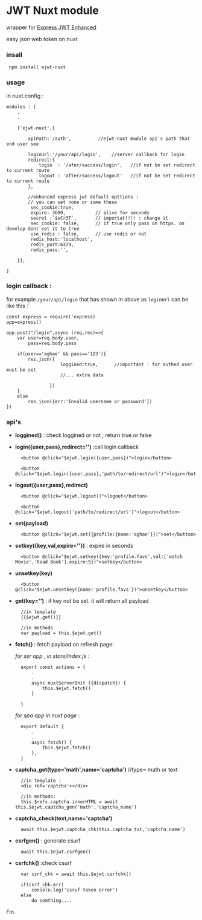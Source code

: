 # JWT Nuxt module  
wrapper for [Express JWT Enhanced](https://www.npmjs.com/package/express-jwt-enhanced)

easy json web token on nuxt

### insall
`  npm install ejwt-nuxt `

### usage
in nuxt.config :

    modules : [
        .
        .

        ['ejwt-nuxt',{

            apiPath:'/auth',          //ejwt-nuxt module api's path that end user see

            loginUrl:'/your/api/login',    //server callback for login
            redirect:{
                login  : '/afer/success/login',   //if not be set redirect to current route
                logout : 'after/success/logout'   //if not be set redirect to current route
            },

            //enhanced express jwt default opttions :
            // you can set none or some these
             sec_cookie:true,
             expire: 3600,           // alive for seconds
             secret :`$eCr3T`,       // importat!!!! : change it
             sec_cookie: false,      // if true only pass on https. on develop dont set it to true
             use_redis : false,      // use redis or not
             redis_host:'localhost',
             redis_port:6379,
             redis_pass:'',

        }],

    ]
    

### login callback :
for example  `/your/api/login` that has shown in above as `loginUrl` can be like this :`

    const express = require('express)
    app=express()

    app.post("/login",async (req,res)=>{
        var user=req.body.user,
            pass=req.body.pass
        
        if(user=='aghae' && pass=='123'){
            res.json({
                        loggined:true,      //important : for authed user must be set
                        //... extra data
                   
                    })
        }
        else
            res.json({err:'Invalid username or password'})
    })

### api's

* **loggined()** : check loggined or not ; return true or false

* **login({user,pass},redirect='')** :call login callback 
        
        <button @click="$ejwt.login({user,pass})">login</button>

        <button @click="$ejwt.login({user,pass},'path/to/redirect/url')">login</button>

* **logout({user,pass},redirect)**

        <button @click="$ejwt.logout()">logout</button>

        <button @click="$ejwt.logout('path/to/redirect/url')">logout</button>

* **set(payload)**

        <button @click="$ejwt.set({profile:{name:'aghae'}})">set</button>
    
* **setkey({key,val,expire=''})** : expire in seconds

        <button @click="$ejwt.setkey({key:'profile.favs',val:['watch Movie','Read Book'],expire:5})">setkey</button>

* **unsetkey(key)**
        
        <button @click="$ejwt.unsetkey({name:'profile.favs'})">unsetkey</button>
        
   
* **get(key='')**  : if key not be set. it will return all payload 
       
        //in template
        {{$ejwt.get()}}   

        //in methods    
        var payload = this.$ejwt.get()

* **fetch()**  :  fetch payload on refresh page:

    *for ssr app  ,   in store/index.js :*

        export const actions = {
            .
            .
            async nuxtServerInit ({dispatch}) {
                this.$ejwt.fetch()
            } 

        }

    
    *for spa app in nuxt page :*  

        export default {
            .
            .  
            async fetch() {
                this.$ejwt.fetch()   
            },
        }


* **captcha_get(type='math',name='captcha')**  //type= math or text

        //in template :
        <div ref='captcha'></div>

        //in methods:
        this.$refs.captcha.innerHTML = await this.$ejwt.captcha_gen('math','captcha_name')

* **captcha_check(text,name='captcha')**  

        await this.$ejwt.captcha_chk(this.captcha_txt,'captcha_name')


* **csrfgen()**  : generate csurf

        await this.$ejwt.csrfgen()


* **csrfchk()**  :check csurf
    
        var csrf_chk = await this.$ejwt.csrfchk()

        if(csrf_chk.err) 
            console.log('csruf token error')
        else
            do somthing....



Fin.


